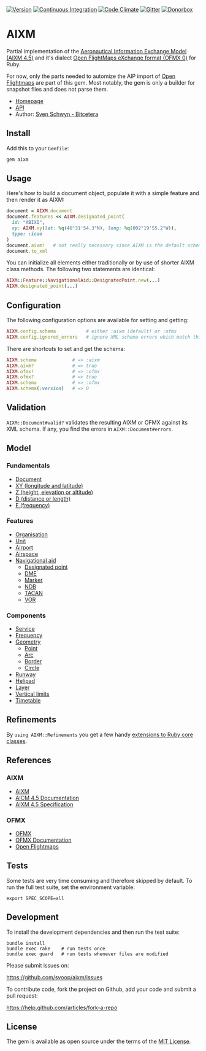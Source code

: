 [![Version](https://img.shields.io/gem/v/aixm.svg?style=flat)](https://rubygems.org/gems/aixm)
[![Continuous Integration](https://img.shields.io/travis/svoop/aixm/master.svg?style=flat)](https://travis-ci.org/svoop/aixm)
[![Code Climate](https://img.shields.io/codeclimate/github/svoop/aixm.svg?style=flat)](https://codeclimate.com/github/svoop/aixm)
[![Gitter](https://img.shields.io/gitter/room/svoop/aixm.svg?style=flat)](https://gitter.im/svoop/aixm)
[![Donorbox](https://img.shields.io/badge/donate-on_donorbox-yellow.svg)](https://donorbox.org/bitcetera)

# AIXM

Partial implementation of the [Aeronautical Information Exchange Model (AIXM 4.5)](http://aixm.aero) and it's dialect [Open FlightMaps eXchange format (OFMX 0)](https://github.com/openflightmaps/ofmx) for Ruby.

For now, only the parts needed to automize the AIP import of [Open Flightmaps](https://openflightmaps.org) are part of this gem. Most notably, the gem is only a builder for snapshot files and does not parse them.

* [Homepage](https://github.com/svoop/aixm)
* [API](http://www.rubydoc.info/gems/aixm)
* Author: [Sven Schwyn - Bitcetera](http://www.bitcetera.com)

## Install

Add this to your `Gemfile`:

```ruby
gem aixm
```

## Usage

Here's how to build a document object, populate it with a simple feature and then render it as AIXM:

```ruby
document = AIXM.document
document.features << AIXM.designated_point(
  id: "ABIXI",
  xy: AIXM.xy(lat: %q(46°31'54.3"N), long: %q(002°19'55.2"W)),
  type: :icao
)
document.aixm!   # not really necessary since AIXM is the default schema
document.to_xml
```

You can initialize all elements either traditionally or by use of shorter AIXM class methods. The following two statements are identical:

```ruby
AIXM::Feature::NavigationalAid::DesignatedPoint.new(...)
AIXM.designated_point(...)
```

## Configuration

The following configuration options are available for setting and getting:

```ruby
AIXM.config.schema           # either :aixm (default) or :ofmx
AIXM.config.ignored_errors   # ignore XML schema errors which match this regex
```

There are shortcuts to set and get the schema:

```ruby
AIXM.schema             # => :aixm
AIXM.aixm?              # => true
AIXM.ofmx!              # => :ofmx
AIXM.ofmx?              # => true
AIXM.schema             # => :ofmx
AIXM.schema(:version)   # => 0
```

## Validation

`AIXM::Document#valid?` validates the resulting AIXM or OFMX against its XML schema. If any, you find the errors in `AIXM::Document#errors`.

## Model

### Fundamentals
* [Document](http://www.rubydoc.info/gems/aixm/AIXM/Document.html)
* [XY (longitude and latitude)](http://www.rubydoc.info/gems/aixm/AIXM/XY.html)
* [Z (height, elevation or altitude)](http://www.rubydoc.info/gems/aixm/AIXM/Z.html)
* [D (distance or length)](http://www.rubydoc.info/gems/aixm/AIXM/D.html)
* [F (frequency)](http://www.rubydoc.info/gems/aixm/AIXM/F.html)

### Features
* [Organisation](http://www.rubydoc.info/gems/aixm/AIXM/Feature/Organisation.html)
* [Unit](http://www.rubydoc.info/gems/aixm/AIXM/Feature/Unit.html)
* [Airport](http://www.rubydoc.info/gems/aixm/AIXM/Feature/Airport.html)
* [Airspace](http://www.rubydoc.info/gems/aixm/AIXM/Feature/Airspace.html)
* [Navigational aid](http://www.rubydoc.info/gems/aixm/AIXM/NavigationalAid.html)
  * [Designated point](http://www.rubydoc.info/gems/aixm/AIXM/Feature/DesignatedPoint.html)
  * [DME](http://www.rubydoc.info/gems/aixm/AIXM/Feature/DME.html)
  * [Marker](http://www.rubydoc.info/gems/aixm/AIXM/Feature/Marker.html)
  * [NDB](http://www.rubydoc.info/gems/aixm/AIXM/Feature/NDB.html)
  * [TACAN](http://www.rubydoc.info/gems/aixm/AIXM/Feature/TACAN.html)
  * [VOR](http://www.rubydoc.info/gems/aixm/AIXM/Feature/VOR.html)

### Components
* [Service](http://www.rubydoc.info/gems/aixm/AIXM/Component/Service.html)
* [Frequency](http://www.rubydoc.info/gems/aixm/AIXM/Component/Frequency.html)
* [Geometry](http://www.rubydoc.info/gems/aixm/AIXM/Component/Geometry.html)
  * [Point](http://www.rubydoc.info/gems/aixm/AIXM/Component/Point.html)
  * [Arc](http://www.rubydoc.info/gems/aixm/AIXM/Component/Arc.html)
  * [Border](http://www.rubydoc.info/gems/aixm/AIXM/Component/Border.html)
  * [Circle](http://www.rubydoc.info/gems/aixm/AIXM/Component/Circle.html)
* [Runway](http://www.rubydoc.info/gems/aixm/AIXM/Component/Runway.html)
* [Helipad](http://www.rubydoc.info/gems/aixm/AIXM/Component/Helipad.html)
* [Layer](http://www.rubydoc.info/gems/aixm/AIXM/Component/Layer.html)
* [Vertical limits](http://www.rubydoc.info/gems/aixm/AIXM/Component/VerticalLimits.html)
* [Timetable](http://www.rubydoc.info/gems/aixm/AIXM/Component/Timetable.html)

## Refinements

By `using AIXM::Refinements` you get a few handy [extensions to Ruby core classes](http://www.rubydoc.info/gems/aixm/AIXM/Refinements.html).

## References

### AIXM
* [AIXM](http://aixm.aero)
* [AICM 4.5 Documentation](https://openflightmaps.github.io/ofmx/aixm/4.5/manual/aicm/)
* [AIXM 4.5 Specification](http://aixm.aero/document/aixm-45-specification)

### OFMX
* [OFMX](https://github.com/openflightmaps/ofmx)
* [OFMX Documentation](https://github.com/openflightmaps/ofmx/wiki)
* [Open Flightmaps](https://openflightmaps.org)

## Tests

Some tests are very time consuming and therefore skipped by default. To run the full test suite, set the environment variable:

```
export SPEC_SCOPE=all
```

## Development

To install the development dependencies and then run the test suite:

```
bundle install
bundle exec rake    # run tests once
bundle exec guard   # run tests whenever files are modified
```

Please submit issues on:

https://github.com/svoop/aixm/issues

To contribute code, fork the project on Github, add your code and submit a pull request:

https://help.github.com/articles/fork-a-repo

## License

The gem is available as open source under the terms of the [MIT License](http://opensource.org/licenses/MIT).
